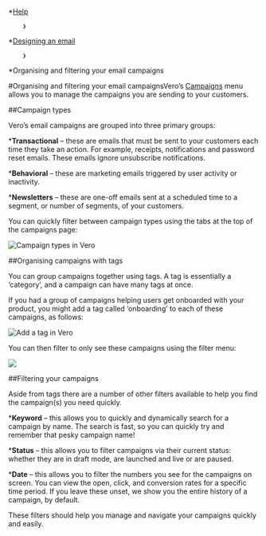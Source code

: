 *[Help](/help)

        ❯
        
*[Designing an email](/help/designing-an-email)

        ❯
        
*Organising and filtering your email campaigns
    
#Organising and filtering your email campaignsVero’s 
[Campaigns](https://app.getvero.com/campaigns) menu allows you to manage the campaigns you are sending to your customers.

##Campaign types


Vero’s email campaigns are grouped into three primary groups:

***Transactional**
 – these are emails that must be sent to your customers each time they take an action. For example, receipts, notifications and password reset emails. These emails 
ignore unsubscribe notifications.


***Behavioral**
 – these are marketing emails triggered by user activity or inactivity.


***Newsletters**
 – these are one-off emails sent at a scheduled time to a segment, or number of segments, of your customers.

You can quickly filter between campaign types using the tabs at the top of the campaigns page:

![Campaign types in Vero](https://www.getvero.com/wp-content/uploads/2015/07/add-tags.png)

##Organising campaigns with tags


You can group campaigns together using tags. A tag is essentially a ‘category’, and a campaign can have many tags at once.

If you had a group of campaigns helping users get onboarded with your product, you might add a tag called ‘onboarding’ to each of these campaigns, as follows:

![Add a tag in Vero](https://www.getvero.com/wp-content/uploads/2015/07/add-a-tag.png)

You can then filter to only see these campaigns using the filter menu:

![](https://www.getvero.com/wp-content/uploads/2015/07/filter-by-tag.png)

##Filtering your campaigns


Aside from tags there are a number of other filters available to help you find the campaign(s) you need quickly.

***Keyword**
 – this allows you to quickly and dynamically search for a campaign by name. The search is fast, so you can quickly try and remember that pesky campaign name!


***Status**
 – this allows you to filter campaigns via their current status: whether they are in draft mode, are launched and live or are paused.


***Date**
 – this allows you to filter the numbers you see for the campaigns on screen. You can view the open, click, and conversion rates for a specific time period. If you leave these unset, we show you the entire history of a campaign, by default.

These filters should help you manage and navigate your campaigns quickly and easily.